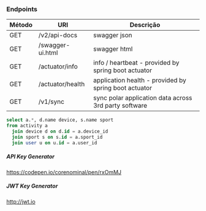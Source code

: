 ### Endpoints

| Método | URI | Descrição |
| ------ | --- | ---------- |
| GET    |/v2/api-docs     | swagger json |
| GET    |/swagger-ui.html | swagger html |
| GET    |/actuator/info   | info / heartbeat - provided by spring boot actuator |
| GET    |/actuator/health | application health - provided by spring boot actuator |
| GET    |/v1/sync         | sync polar application data across 3rd party software |

```sql
select a.*, d.name device, s.name sport 
from activity a 
  join device d on d.id = a.device_id 
  join sport s on s.id = a.sport_id 
  join user u on u.id = a.user_id
```

##### API Key Generator
https://codepen.io/corenominal/pen/rxOmMJ

##### JWT Key Generator
http://jwt.io

